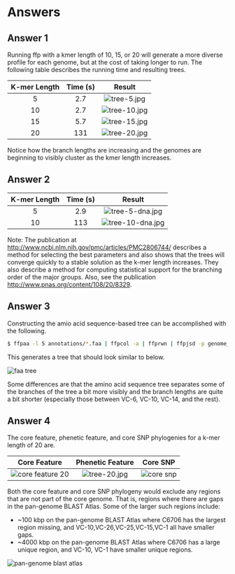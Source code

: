 Answers
=======

Answer 1
--------

Running ffp with a kmer length of 10, 15, or 20 will generate a more diverse profile for each genome, but at the cost of taking longer to run.  The following table describes the running time and resulting trees.

| K-mer Length | Time (s) | Result                             |
|:------------:|:--------:|:----------------------------------:|
| 5            | 2.7      | ![tree-5.jpg](images/tree-5.jpg)   |
| 10           | 2.7      | ![tree-10.jpg](images/tree-10.jpg) |
| 15           | 5.7      | ![tree-15.jpg](images/tree-15.jpg) |
| 20           | 131      | ![tree-20.jpg](images/tree-20.jpg) |

Notice how the branch lengths are increasing and the genomes are beginning to visibly cluster as the kmer length increases.

Answer 2
--------

| K-mer Length | Time (s) | Result                                     |
|:------------:|:--------:|:------------------------------------------:|
| 5            | 2.9      | ![tree-5-dna.jpg](images/tree-5-dna.jpg)   |
| 10           | 113      | ![tree-10-dna.jpg](images/tree-10-dna.jpg) |

Note: The publication at http://www.ncbi.nlm.nih.gov/pmc/articles/PMC2806744/ describes a method for selecting the best parameters and also shows that the trees will converge quickly to a stable solution as the k-mer length increases.  They also describe a method for computing statistical support for the branching order of the major groups.  Also, see the publication http://www.pnas.org/content/108/20/8329.

Answer 3
--------

Constructing the amio acid sequence-based tree can be accomplished with the following.

```bash
$ ffpaa -l 5 annotations/*.faa | ffpcol -a | ffprwn | ffpjsd -p genome_names_faa.txt | ffptree > tree-5-aa.txt
```

This generates a tree that should look similar to below.

![faa tree](images/tree-5-aa.jpg)

Some differences are that the amino acid sequence tree separates some of the branches of the tree a bit more visibly and the branch lengths are quite a bit shorter (especially those between VC-6, VC-10, VC-14, and the rest).

Answer 4
--------

The core feature, phenetic feature, and core SNP phylogenies for a k-mer length of 20 are.

| Core Feature                                | Phenetic Feature                   | Core SNP                   |
|:-------------------------------------------:|:----------------------------------:|:--------------------------:|
| ![core feature 20](images/tree-core-20.jpg) | ![tree-20.jpg](images/tree-20.jpg) | ![core snp][core-snp-tree] |

Both the core feature and core SNP phylogeny would exclude any regions that are not part of the core genome.  That is, regions where there are gaps in the pan-genome BLAST Atlas.  Some of the larger such regions include:

* ~100 kbp on the pan-genome BLAST Atlas where C6706 has the largest region missing, and VC-10,VC-26,VC-25,VC-15,VC-1 all have smaller gaps.
* ~4000 kbp on the pan-genome BLAST Atlas where C6706 has a large unique region, and VC-10, VC-1 have smaller unique regions.

![pan-genome blast atlas](../gview-server/images/lab4-pangenome-all.jpg) 

[core-snp-tree]: ../core-snp/images/output-10-tree.jpg
